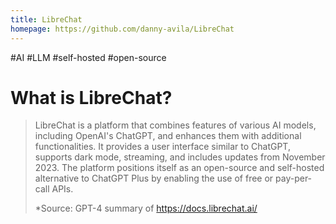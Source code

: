 ```yaml
---
title: LibreChat
homepage: https://github.com/danny-avila/LibreChat
---
```


#AI #LLM #self-hosted #open-source

# What is LibreChat?

> LibreChat is a platform that combines features of various AI models, including OpenAI's ChatGPT, and enhances them with additional functionalities. It provides a user interface similar to ChatGPT, supports dark mode, streaming, and includes updates from November 2023. The platform positions itself as an open-source and self-hosted alternative to ChatGPT Plus by enabling the use of free or pay-per-call APIs.
>
> \*Source: GPT-4 summary of https://docs.librechat.ai/
